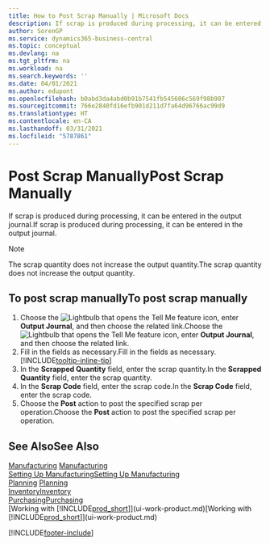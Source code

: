 ```yaml
---
title: How to Post Scrap Manually | Microsoft Docs
description: If scrap is produced during processing, it can be entered in the output journal. Note that the scrap quantity does not increase the output quantity.
author: SorenGP
ms.service: dynamics365-business-central
ms.topic: conceptual
ms.devlang: na
ms.tgt_pltfrm: na
ms.workload: na
ms.search.keywords: ''
ms.date: 04/01/2021
ms.author: edupont
ms.openlocfilehash: b0abd3da4abd0b91b7541fb545606c569f98b987
ms.sourcegitcommit: 766e2840fd16efb901d211d7fa64d96766ac99d9
ms.translationtype: HT
ms.contentlocale: en-CA
ms.lasthandoff: 03/31/2021
ms.locfileid: "5787861"
---
```

# <a name="post-scrap-manually"></a><span data-ttu-id="bb1b4-104">Post Scrap Manually</span><span class="sxs-lookup"><span data-stu-id="bb1b4-104">Post Scrap Manually</span></span>
<span data-ttu-id="bb1b4-105">If scrap is produced during processing, it can be entered in the output journal.</span><span class="sxs-lookup"><span data-stu-id="bb1b4-105">If scrap is produced during processing, it can be entered in the output journal.</span></span> 

> [!NOTE]
> <span data-ttu-id="bb1b4-106">The scrap quantity does not increase the output quantity.</span><span class="sxs-lookup"><span data-stu-id="bb1b4-106">The scrap quantity does not increase the output quantity.</span></span>  

## <a name="to-post-scrap-manually"></a><span data-ttu-id="bb1b4-107">To post scrap manually</span><span class="sxs-lookup"><span data-stu-id="bb1b4-107">To post scrap manually</span></span>  
1. <span data-ttu-id="bb1b4-108">Choose the ![Lightbulb that opens the Tell Me feature](media/ui-search/search_small.png "Tell me what you want to do") icon, enter **Output Journal**, and then choose the related link.</span><span class="sxs-lookup"><span data-stu-id="bb1b4-108">Choose the ![Lightbulb that opens the Tell Me feature](media/ui-search/search_small.png "Tell me what you want to do") icon, enter **Output Journal**, and then choose the related link.</span></span>  
2. <span data-ttu-id="bb1b4-109">Fill in the fields as necessary.</span><span class="sxs-lookup"><span data-stu-id="bb1b4-109">Fill in the fields as necessary.</span></span> [!INCLUDE[tooltip-inline-tip](includes/tooltip-inline-tip_md.md)]  
3. <span data-ttu-id="bb1b4-110">In the **Scrapped Quantity** field, enter the scrap quantity.</span><span class="sxs-lookup"><span data-stu-id="bb1b4-110">In the **Scrapped Quantity** field, enter the scrap quantity.</span></span>  
4. <span data-ttu-id="bb1b4-111">In the **Scrap Code** field, enter the scrap code.</span><span class="sxs-lookup"><span data-stu-id="bb1b4-111">In the **Scrap Code** field, enter the scrap code.</span></span>  
5. <span data-ttu-id="bb1b4-112">Choose the **Post** action to post the specified scrap per operation.</span><span class="sxs-lookup"><span data-stu-id="bb1b4-112">Choose the **Post** action to post the specified scrap per operation.</span></span>  

## <a name="see-also"></a><span data-ttu-id="bb1b4-113">See Also</span><span class="sxs-lookup"><span data-stu-id="bb1b4-113">See Also</span></span>  
<span data-ttu-id="bb1b4-114">[Manufacturing](production-manage-manufacturing.md)  </span><span class="sxs-lookup"><span data-stu-id="bb1b4-114">[Manufacturing](production-manage-manufacturing.md)  </span></span>  
[<span data-ttu-id="bb1b4-115">Setting Up Manufacturing</span><span class="sxs-lookup"><span data-stu-id="bb1b4-115">Setting Up Manufacturing</span></span>](production-configure-production-processes.md)  
<span data-ttu-id="bb1b4-116">[Planning](production-planning.md)    </span><span class="sxs-lookup"><span data-stu-id="bb1b4-116">[Planning](production-planning.md)    </span></span>  
[<span data-ttu-id="bb1b4-117">Inventory</span><span class="sxs-lookup"><span data-stu-id="bb1b4-117">Inventory</span></span>](inventory-manage-inventory.md)  
[<span data-ttu-id="bb1b4-118">Purchasing</span><span class="sxs-lookup"><span data-stu-id="bb1b4-118">Purchasing</span></span>](purchasing-manage-purchasing.md)  
<span data-ttu-id="bb1b4-119">[Working with [!INCLUDE[prod_short](includes/prod_short.md)]](ui-work-product.md)</span><span class="sxs-lookup"><span data-stu-id="bb1b4-119">[Working with [!INCLUDE[prod_short](includes/prod_short.md)]](ui-work-product.md)</span></span>


[!INCLUDE[footer-include](includes/footer-banner.md)]